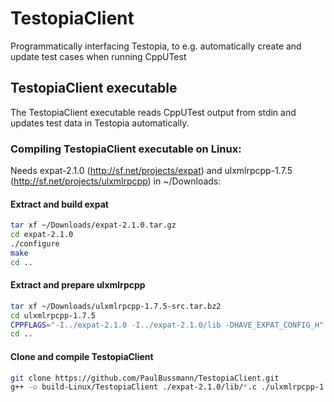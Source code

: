 # TestopiaClient
Programmatically interfacing Testopia, to e.g. automatically create and update test cases when running CppUTest 

## TestopiaClient executable
The TestopiaClient executable reads CppUTest output from stdin and updates test data in Testopia automatically.

### Compiling TestopiaClient executable on Linux:

Needs expat-2.1.0 (http://sf.net/projects/expat) and ulxmlrpcpp-1.7.5 (http://sf.net/projects/ulxmlrpcpp) in ~/Downloads:

#### Extract and build expat
```bash
tar xf ~/Downloads/expat-2.1.0.tar.gz
cd expat-2.1.0
./configure
make
cd ..
```

#### Extract and prepare ulxmlrpcpp
```bash
tar xf ~/Downloads/ulxmlrpcpp-1.7.5-src.tar.bz2
cd ulxmlrpcpp-1.7.5
CPPFLAGS="-I../expat-2.1.0 -I../expat-2.1.0/lib -DHAVE_EXPAT_CONFIG_H" LDFLAGS=-L../expat-2.1.0/.libs ./configure
cd ..
```

#### Clone and compile TestopiaClient
```bash
git clone https://github.com/PaulBussmann/TestopiaClient.git
g++ -o build-Linux/TestopiaClient ./expat-2.1.0/lib/*.c ./ulxmlrpcpp-1.7.5/ulxmlrpcpp/*.cpp ./TestopiaClient/src/TestopiaRpcClient.cpp ./TestopiaClient/src/TestopiaClientMain.cpp  -DXML_STATIC -DULXR_STATIC_LIB -DHAVE_EXPAT_CONFIG_H -DULXR_HAVE_CONFIG_H -ITestopiaClient/include -Iulxmlrpcpp-1.7.5 -Iexpat-2.1.0 -Iexpat-2.1.0/lib -std=c++11 -lpthread
```
